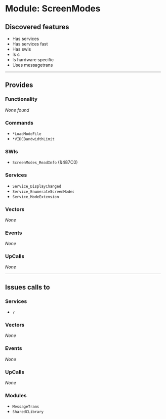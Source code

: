 # Module: ScreenModes

## Discovered features


* Has services
* Has services fast
* Has swis
* Is c
* Is hardware specific
* Uses messagetrans

---

## Provides

### Functionality


*None found*

### Commands


* `*LoadModeFile`
* `*VIDCBandwidthLimit`


### SWIs


* `ScreenModes_ReadInfo` (&487C0)


### Services


* `Service_DisplayChanged`
* `Service_EnumerateScreenModes`
* `Service_ModeExtension`


### Vectors


*None*


### Events


*None*


### UpCalls


*None*


---

## Issues calls to

### Services


* `?`


### Vectors


*None*


### Events


*None*


### UpCalls


*None*


### Modules


* `MessageTrans`
* `SharedCLibrary`


